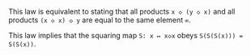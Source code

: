 This law is equivalent to stating that all products `x ◇ (y ◇ x)` and all products `(x ◇ x) ◇ y` are equal to the same element `∞`.

This law implies that the squaring map `S: x ↦ x◇x` obeys `S(S(S(x))) = S(S(x))`.
